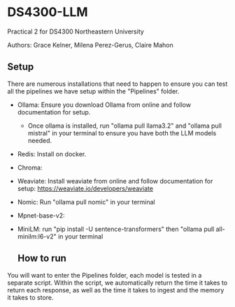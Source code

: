 # DS4300-LLM
Practical 2 for DS4300 Northeastern University

Authors: Grace Kelner, Milena Perez-Gerus, Claire Mahon

## Setup

There are numerous installations that need to happen to ensure you can test all the pipelines we have setup within the "Pipelines" folder.
- Ollama: Ensure you download Ollama from online and follow documentation for setup.
  - Once ollama is installed, run "ollama pull llama3.2" and "ollama pull mistral" in your terminal to ensure you have both the LLM models needed.
- Redis: Install on docker.
- Chroma: 
- Weaviate: Install weaviate from online and follow documentation for setup: https://weaviate.io/developers/weaviate
- Nomic: Run "ollama pull nomic" in your terminal
- Mpnet-base-v2:
- MiniLM: run "pip install -U sentence-transformers" then "ollama pull all-minilm:l6-v2" in your terminal


  ## How to run

You will want to enter the Pipelines folder, each model is tested in a separate script.  Within the script, we automatically return the time it takes to return each response, as well as the time it takes to ingest and the memory it takes to store.
